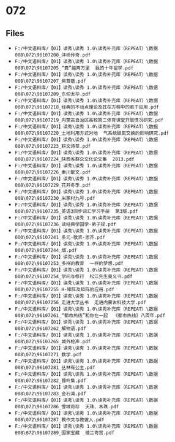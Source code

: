 # 072

## Files

- `F:/中文语料库/【01】读秀\读秀 1.0\读秀补充库（REPEAT）\数据008\072\96107200_沣桥传奇.pdf`
- `F:/中文语料库/【01】读秀\读秀 1.0\读秀补充库（REPEAT）\数据008\072\96107205_“费”越两万里  我的十年留学.pdf`
- `F:/中文语料库/【01】读秀\读秀 1.0\读秀补充库（REPEAT）\数据008\072\96107207_紫苜蓿.pdf`
- `F:/中文语料库/【01】读秀\读秀 1.0\读秀补充库（REPEAT）\数据008\072\96107209_东仰太华.pdf`
- `F:/中文语料库/【01】读秀\读秀 1.0\读秀补充库（REPEAT）\数据008\072\96107218_经典的不动点理论及其在方程中的若干应用.pdf`
- `F:/中文语料库/【01】读秀\读秀 1.0\读秀补充库（REPEAT）\数据008\072\96107219_内蒙古自治区高校第二体育课堂开展情况研究.pdf`
- `F:/中文语料库/【01】读秀\读秀 1.0\读秀补充库（REPEAT）\数据008\072\96107220_土地利用方式对地  气系统碳氮交换的影响研究.pdf`
- `F:/中文语料库/【01】读秀\读秀 1.0\读秀补充库（REPEAT）\数据008\072\96107223_耕文诗萃.pdf`
- `F:/中文语料库/【01】读秀\读秀 1.0\读秀补充库（REPEAT）\数据008\072\96107224_陕西省群众文化论文集  2013.pdf`
- `F:/中文语料库/【01】读秀\读秀 1.0\读秀补充库（REPEAT）\数据008\072\96107226_秦川散文.pdf`
- `F:/中文语料库/【01】读秀\读秀 1.0\读秀补充库（REPEAT）\数据008\072\96107229_花开冬季.pdf`
- `F:/中文语料库/【01】读秀\读秀 1.0\读秀补充库（REPEAT）\数据008\072\96107230_米家村九号.pdf`
- `F:/中文语料库/【01】读秀\读秀 1.0\读秀补充库（REPEAT）\数据008\072\96107235_英语3同步词汇学习手册  第3版.pdf`
- `F:/中文语料库/【01】读秀\读秀 1.0\读秀补充库（REPEAT）\数据008\072\96107236_读经典学国学·弟子规.pdf`
- `F:/中文语料库/【01】读秀\读秀 1.0\读秀补充库（REPEAT）\数据008\072\96107241_多元·敬贤·思齐.pdf`
- `F:/中文语料库/【01】读秀\读秀 1.0\读秀补充库（REPEAT）\数据008\072\96107244_烟.pdf`
- `F:/中文语料库/【01】读秀\读秀 1.0\读秀补充库（REPEAT）\数据008\072\96107253_多样的教育  一样的梦想.pdf`
- `F:/中文语料库/【01】读秀\读秀 1.0\读秀补充库（REPEAT）\数据008\072\96107254_学问与修行  松江先生奥义书.pdf`
- `F:/中文语料库/【01】读秀\读秀 1.0\读秀补充库（REPEAT）\数据008\072\96107255_H-矩阵及矩阵的应用.pdf`
- `F:/中文语料库/【01】读秀\读秀 1.0\读秀补充库（REPEAT）\数据008\072\96107256_走进大学丛书  走进内蒙古科技大学.pdf`
- `F:/中文语料库/【01】读秀\读秀 1.0\读秀补充库（REPEAT）\数据008\072\96107261_“都市热线”和你在一起  《都市热线》八周年.pdf`
- `F:/中文语料库/【01】读秀\读秀 1.0\读秀补充库（REPEAT）\数据008\072\96107262_解物语.pdf`
- `F:/中文语料库/【01】读秀\读秀 1.0\读秀补充库（REPEAT）\数据008\072\96107265_城外枪声.pdf`
- `F:/中文语料库/【01】读秀\读秀 1.0\读秀补充库（REPEAT）\数据008\072\96107271_数学.pdf`
- `F:/中文语料库/【01】读秀\读秀 1.0\读秀补充库（REPEAT）\数据008\072\96107281_丛林有公主.pdf`
- `F:/中文语料库/【01】读秀\读秀 1.0\读秀补充库（REPEAT）\数据008\072\96107282_葭叶集.pdf`
- `F:/中文语料库/【01】读秀\读秀 1.0\读秀补充库（REPEAT）\数据008\072\96107283_金石湾.pdf`
- `F:/中文语料库/【01】读秀\读秀 1.0\读秀补充库（REPEAT）\数据008\072\96107286_雪域奇珍  天珠、木珠.pdf`
- `F:/中文语料库/【01】读秀\读秀 1.0\读秀补充库（REPEAT）\数据008\072\96107287_教作文与教做人.pdf`
- `F:/中文语料库/【01】读秀\读秀 1.0\读秀补充库（REPEAT）\数据008\072\96107289_国家宝藏  楼兰奇宫.pdf`
